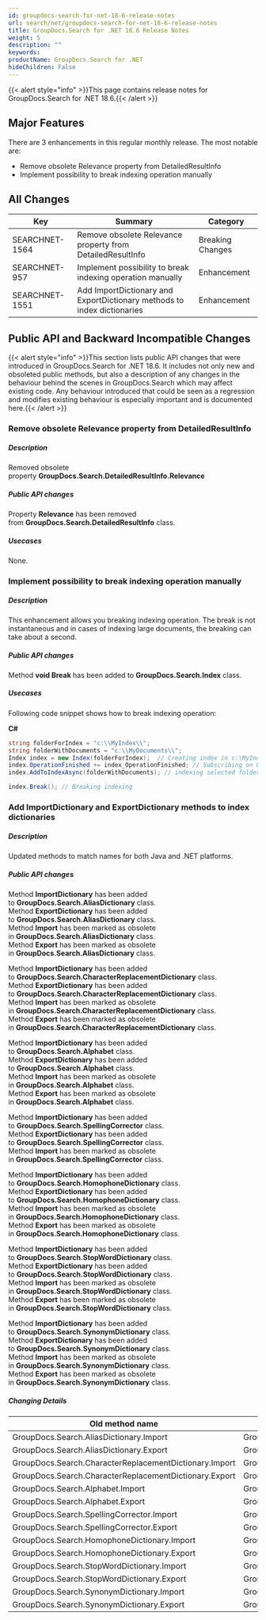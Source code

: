 ```yaml
---
id: groupdocs-search-for-net-18-6-release-notes
url: search/net/groupdocs-search-for-net-18-6-release-notes
title: GroupDocs.Search for .NET 18.6 Release Notes
weight: 5
description: ""
keywords: 
productName: GroupDocs.Search for .NET
hideChildren: False
---
```

{{< alert style="info" >}}This page contains release notes for GroupDocs.Search for .NET 18.6.{{< /alert >}}

## Major Features

There are 3 enhancements in this regular monthly release. The most notable are:

*   Remove obsolete Relevance property from DetailedResultInfo
*   Implement possibility to break indexing operation manually

## All Changes

| Key | Summary | Category |
| --- | --- | --- |
| SEARCHNET-1564 | Remove obsolete Relevance property from DetailedResultInfo | Breaking Changes |
| SEARCHNET-957 | Implement possibility to break indexing operation manually | Enhancement |
| SEARCHNET-1551 | Add ImportDictionary and ExportDictionary methods to index dictionaries | Enhancement |

## Public API and Backward Incompatible Changes

{{< alert style="info" >}}This section lists public API changes that were introduced in GroupDocs.Search for .NET 18.6. It includes not only new and obsoleted public methods, but also a description of any changes in the behaviour behind the scenes in GroupDocs.Search which may affect existing code. Any behaviour introduced that could be seen as a regression and modifies existing behaviour is especially important and is documented here.{{< /alert >}}

### Remove obsolete Relevance property from DetailedResultInfo

##### Description

Removed obsolete property **GroupDocs.Search.DetailedResultInfo.Relevance**

##### Public API changes

Property **Relevance** has been removed from **GroupDocs.Search.DetailedResultInfo** class.

##### Usecases

None.

### Implement possibility to break indexing operation manually

##### Description

This enhancement allows you breaking indexing operation. The break is not instantaneous and in cases of indexing large documents, the breaking can take about a second.

##### Public API changes

Method **void Break** has been added to **GroupDocs.Search.Index** class.

##### Usecases

Following code snippet shows how to break indexing operation:

**C#**

```csharp
string folderForIndex = "c:\\MyIndex\\";
string folderWithDocuments = "c:\\MyDocuments\\";
Index index = new Index(folderForIndex);  // Creating index in c:\MyIndex\ folder
index.OperationFinished += index_OperationFinished; // Subscribing on Operation Finished event
index.AddToIndexAsync(folderWithDocuments); // indexing selected folder asynchronously

index.Break(); // Breaking indexing
```

### Add ImportDictionary and ExportDictionary methods to index dictionaries

##### Description

Updated methods to match names for both Java and .NET platforms.

##### Public API changes

Method **ImportDictionary** has been added to **GroupDocs.Search.AliasDictionary** class.  
Method **ExportDictionary** has been added to **GroupDocs.Search.AliasDictionary** class.  
Method **Import** has been marked as obsolete in **GroupDocs.Search.AliasDictionary** class.  
Method **Export** has been marked as obsolete in **GroupDocs.Search.AliasDictionary** class.

Method **ImportDictionary** has been added to **GroupDocs.Search.CharacterReplacementDictionary** class.  
Method **ExportDictionary** has been added to **GroupDocs.Search.CharacterReplacementDictionary** class.  
Method **Import** has been marked as obsolete in **GroupDocs.Search.CharacterReplacementDictionary** class.  
Method **Export** has been marked as obsolete in **GroupDocs.Search.CharacterReplacementDictionary** class.

Method **ImportDictionary** has been added to **GroupDocs.Search.Alphabet** class.  
Method **ExportDictionary** has been added to **GroupDocs.Search.Alphabet** class.  
Method **Import** has been marked as obsolete in **GroupDocs.Search.Alphabet** class.  
Method **Export** has been marked as obsolete in **GroupDocs.Search.Alphabet** class.

Method **ImportDictionary** has been added to **GroupDocs.Search.SpellingCorrector** class.  
Method **ExportDictionary** has been added to **GroupDocs.Search.SpellingCorrector** class.  
Method **Import** has been marked as obsolete in **GroupDocs.Search.SpellingCorrector** class.  
  
Method **ImportDictionary** has been added to **GroupDocs.Search.HomophoneDictionary** class.  
Method **ExportDictionary** has been added to **GroupDocs.Search.HomophoneDictionary** class.  
Method **Import** has been marked as obsolete in **GroupDocs.Search.HomophoneDictionary** class.  
Method **Export** has been marked as obsolete in **GroupDocs.Search.HomophoneDictionary** class.

Method **ImportDictionary** has been added to **GroupDocs.Search.StopWordDictionary** class.  
Method **ExportDictionary** has been added to **GroupDocs.Search.StopWordDictionary** class.  
Method **Import** has been marked as obsolete in **GroupDocs.Search.StopWordDictionary** class.  
Method **Export** has been marked as obsolete in **GroupDocs.Search.StopWordDictionary** class.

Method **ImportDictionary** has been added to **GroupDocs.Search.SynonymDictionary** class.  
Method **ExportDictionary** has been added to **GroupDocs.Search.SynonymDictionary** class.  
Method **Import** has been marked as obsolete in **GroupDocs.Search.SynonymDictionary** class.  
Method **Export** has been marked as obsolete in **GroupDocs.Search.SynonymDictionary** class.

##### Changing Details

| Old method name | New method name |
| --- | --- |
| GroupDocs.Search.AliasDictionary.Import | GroupDocs.Search.AliasDictionary.ImportDictionary |
| GroupDocs.Search.AliasDictionary.Export | GroupDocs.Search.AliasDictionary.ExportDictionary |
| GroupDocs.Search.CharacterReplacementDictionary.Import | GroupDocs.Search.CharacterReplacementDictionary.ImportDictionary |
| GroupDocs.Search.CharacterReplacementDictionary.Export | GroupDocs.Search.CharacterReplacementDictionary.ExportDictionary |
| GroupDocs.Search.Alphabet.Import | GroupDocs.Search.Alphabet.ImportDictionary |
| GroupDocs.Search.Alphabet.Export | GroupDocs.Search.Alphabet.ExportDictionary |
| GroupDocs.Search.SpellingCorrector.Import | GroupDocs.Search.SpellingCorrector.ImportDictionary |
| GroupDocs.Search.SpellingCorrector.Export | GroupDocs.Search.SpellingCorrector.ExportDictionary |
| GroupDocs.Search.HomophoneDictionary.Import | GroupDocs.Search.HomophoneDictionary.ImportDictionary |
| GroupDocs.Search.HomophoneDictionary.Export | GroupDocs.Search.HomophoneDictionary.ExportDictionary |
| GroupDocs.Search.StopWordDictionary.Import | GroupDocs.Search.StopWordDictionary.ImportDictionary |
| GroupDocs.Search.StopWordDictionary.Export | GroupDocs.Search.StopWordDictionary.ExportDictionary |
| GroupDocs.Search.SynonymDictionary.Import | GroupDocs.Search.SynonymDictionary.ImportDictionary |
| GroupDocs.Search.SynonymDictionary.Export | GroupDocs.Search.SynonymDictionary.ExportDictionary |
